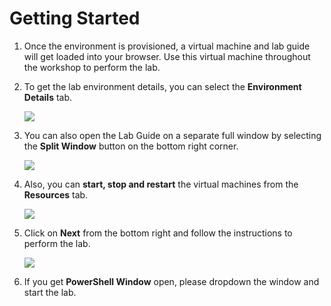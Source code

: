 # Getting Started

1. Once the environment is provisioned, a virtual machine and lab guide will get loaded into your browser. Use this virtual machine throughout the workshop to perform the lab.

1. To get the lab environment details, you can select the **Environment Details** tab.

    ![](../images/image-100.jpg)

1. You can also open the Lab Guide on a separate full window by selecting the **Split Window** button on the bottom right corner.

    ![](../images/image-102.jpg)    

1. Also, you can **start, stop and restart** the virtual machines from the **Resources** tab.

    ![](../images/image-101.jpg)
    
1. Click on **Next** from the bottom right and follow the instructions to perform the lab.

    ![](../images/image-103.jpg)

1. If you get **PowerShell Window** open, please dropdown the window and start the lab.
